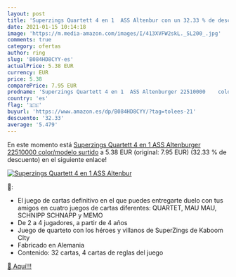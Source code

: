 ```yaml
---
layout: post
title: 'Superzings Quartett 4 en 1  ASS Altenbur con un 32.33 % de descuento'
date: 2021-01-15 10:14:18
image: 'https://m.media-amazon.com/images/I/413XVFW2skL._SL200_.jpg'
comments: true
category: ofertas
author: ring
slug: 'B084HD8CYY-es'
actualPrice: 5.38 EUR
currency: EUR
price: 5.38
comparePrice: 7.95 EUR
prodname: 'Superzings Quartett 4 en 1  ASS Altenburger 22510000    color/modelo surtido'
country: 'es'
flag: '🇪🇸'
buyurl: 'https://www.amazon.es/dp/B084HD8CYY/?tag=tolees-21'
descuento: '32.33'
average: '5.479'
---
```


En este momento está [Superzings Quartett 4 en 1  ASS Altenburger 22510000    color/modelo surtido](https://www.amazon.es/dp/B084HD8CYY/?tag=tolees-21) a 5.38 EUR (original: 7.95 EUR) (32.33 %  de descuento) en el siguiente enlace!

[![Superzings Quartett 4 en 1  ASS Altenbur](https://m.media-amazon.com/images/I/413XVFW2skL._SL200_.jpg)](https://www.amazon.es/dp/B084HD8CYY/?tag=tolees-21)

🔎:

- El juego de cartas definitivo en el que puedes entregarte duelo con tus amigos en cuatro juegos de cartas diferentes: QUARTET, MAU MAU, SCHNIPP SCHNAPP y MEMO
- De 2 a 4 jugadores, a partir de 4 años
- Juego de quarteto con los héroes y villanos de SuperZings de Kaboom CIty
- Fabricado en Alemania
- Contenido: 32 cartas, 4 cartas de reglas del juego

[🛒 Aquí!!!](https://www.amazon.es/dp/B084HD8CYY/?tag=tolees-21)
